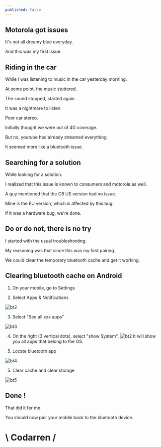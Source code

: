 ```yaml
---
published: false
---
```

## Motorola got issues

It's not all dreamy blue everyday.

And this was my first issue.

## Riding in the car

While I was listening to music in the car yesterday morning.

At some point, the music stuttered.

The sound stopped, started again.

It was a nightmare to listen.

Poor car stereo.


Initially thought we were out of 4G coverage.

But no, youtube had already streamed everything.

It seemed more like a bluetooth issue.


## Searching for a solution

While looking for a solution.

I realized that this issue is known to consumers and motorola as well.

A guy mentioned that the G8 US version had no issue.

Mine is the EU version, which is affected by this bug.

If it was a hardware bug, we're done.


## Do or do not, there is no try

I started with the usual troubleshooting.

My reasoning was that since this was my first pairing.

We could clear the temporary bluetooth cache and get it working.


## Clearing bluetooth cache on Android

1. On your mobile, go to Settings

2. Select Apps & Notifications

![bt2](https://github.com/codarrenvelvindron/codarrenvelvindron.github.io/raw/master/images/bt2.png)

3. Select "See all xxx apps"

![bt3](https://github.com/codarrenvelvindron/codarrenvelvindron.github.io/raw/master/images/bt3.png)

4. On the right (3 vertical dots), select "show System".
![bt2](https://github.com/codarrenvelvindron/codarrenvelvindron.github.io/raw/master/images/bt1.png)
It will show you all apps that belong to the OS.

5. Locate bluetooth app

![bt4](https://github.com/codarrenvelvindron/codarrenvelvindron.github.io/raw/master/images/bt4.png)

5. Clear cache and clear storage

![bt5](https://github.com/codarrenvelvindron/codarrenvelvindron.github.io/raw/master/images/bt5.png)

## Done !
That did it for me.

You should now pair your mobile back to the bluetooth device.

# \ Codarren /